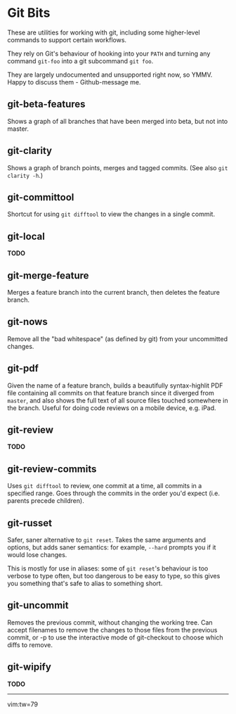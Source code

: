 # Git Bits #

These are utilities for working with git, including some higher-level commands
to support certain workflows.

They rely on Git's behaviour of hooking into your `PATH` and turning any
command `git-foo` into a git subcommand `git foo`.

They are largely undocumented and unsupported right now, so YMMV.  Happy to
discuss them - Github-message me.

## git-beta-features ##
Shows a graph of all branches that have been merged into beta, but not into
master.

## git-clarity ##
Shows a graph of branch points, merges and tagged commits.
(See also `git clarity -h`.)

## git-committool ##
Shortcut for using `git difftool` to view the changes in a single commit.

## git-local ##
**TODO**

## git-merge-feature ##
Merges a feature branch into the current branch, then deletes the feature
branch.

## git-nows ##
Remove all the "bad whitespace" (as defined by git) from your uncommitted
changes.

## git-pdf ##
Given the name of a feature branch, builds a beautifully syntax-highlit PDF
file containing all commits on that feature branch since it diverged from
`master`, and also shows the full text of all source files touched somewhere
in the branch. Useful for doing code reviews on a mobile device, e.g. iPad.

## git-review ##
**TODO**

## git-review-commits ##
Uses `git difftool` to review, one commit at a time, all commits in a specified
range.  Goes through the commits in the order you'd expect (i.e.  parents
precede children).

## git-russet ##
Safer, saner alternative to `git reset`.  Takes the same arguments and options,
but adds saner semantics: for example, `--hard` prompts you if it would lose
changes.

This is mostly for use in aliases: some of `git reset`'s behaviour is too
verbose to type often, but too dangerous to be easy to type, so this gives you
something that's safe to alias to something short.

## git-uncommit ##
Removes the previous commit, without changing the working tree. Can accept
filenames to remove the changes to those files from the previous commit, or -p
to use the interactive mode of git-checkout to choose which diffs to remove.

## git-wipify ##
**TODO**

***
vim:tw=79
